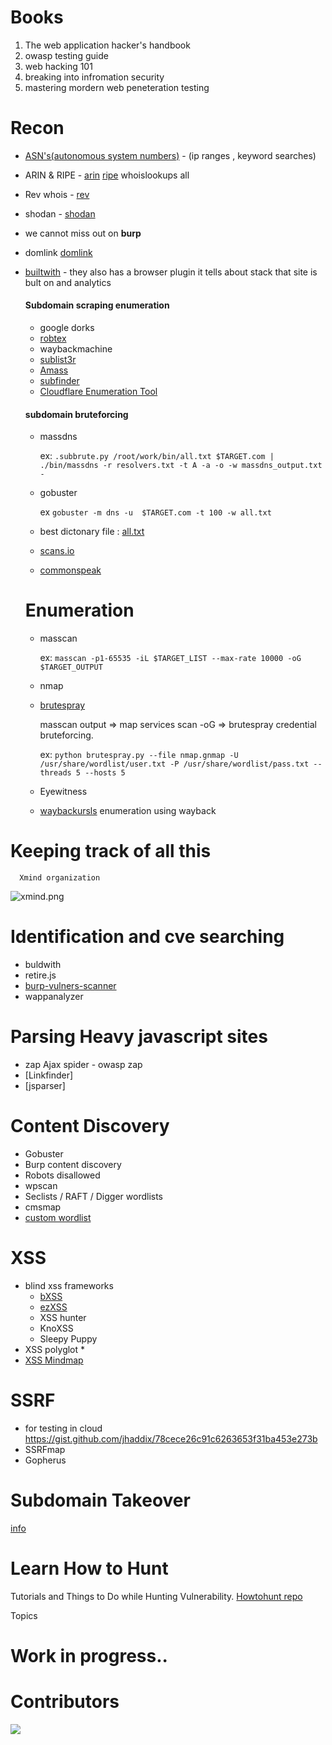 # Books
1. The web application hacker's handbook
2. owasp testing guide
3. web hacking 101
4. breaking into infromation security
5. mastering mordern web peneteration testing

# Recon
* [ASN's(autonomous system numbers)](http://bgp.he.net) - (ip ranges , keyword searches)
* ARIN & RIPE - [arin](http://whois.arin.net/ui) 
                 [ripe](http://apps.db.ripe.net/db-web-ui/#/fulltextsearch)  whoislookups all
* Rev whois - [rev](http://reverse.report)
* shodan - [shodan](shodan.io)
* we cannot miss out on **burp**
* domlink [domlink](https://github.com/vysecurity/DomLink)
* [builtwith](https://builtwith.com/) - they also has a browser plugin it tells about stack that site is bult on and analytics
  
     #### Subdomain scraping enumeration
       
     * google dorks
     * [robtex](https://robtex.com)
     * waybackmachine
     * [sublist3r](https://github.com/aboul3la/Sublist3r)
     * [Amass](https://github.com/caffix/amass)
     * [subfinder](https://github.com/ice3man543/subfinder)
     * [Cloudflare Enumeration Tool](https://github.com/mandatoryprogrammer/cloudflare_enum)
     #### subdomain bruteforcing
     
     * massdns
     
        ex:
        `.subbrute.py /root/work/bin/all.txt $TARGET.com | ./bin/massdns -r resolvers.txt -t A -a -o -w massdns_output.txt -`
     * gobuster
     
        ex
        `gobuster -m dns -u  $TARGET.com -t 100 -w all.txt`
     * best dictonary file : [all.txt](https://gist.github.com/jhaddix/f64c97d0863a78454e44c2f7119c2a6a)
     * [scans.io](https://scans.io/)
     * [commonspeak](https://github.com/pentester-io/commonspeak)
   
  # Enumeration
  * masscan
  
      ex: `masscan -p1-65535 -iL $TARGET_LIST --max-rate 10000 -oG $TARGET_OUTPUT`
  * nmap
  * [brutespray](https://github.com/x90skysn3k/brutespray) 
  
       masscan output => map services scan -oG => brutespray credential bruteforcing.
      
       ex: `python brutespray.py --file nmap.gnmap -U /usr/share/wordlist/user.txt -P /usr/share/wordlist/pass.txt --threads 5 --hosts 5`
  * Eyewitness
  * [waybackursls](https://github.com/tomnomnom/waybackurls) enumeration using wayback
        
 #  Keeping track of all this 
      Xmind organization
      
   ![xmind.png](https://imgbbb.com/images/2019/07/09/xmind.png)
     
 # Identification and cve searching
 * buldwith 
 * retire.js 
 * [burp-vulners-scanner](https://github.com/vulnersCom/burp-vulners-scanner) 
 * wappanalyzer 
 # Parsing Heavy javascript sites 
 * zap Ajax spider - owasp zap 
 * [Linkfinder] 
 * [jsparser]
 
 # Content Discovery
 * Gobuster
 * Burp content discovery
 * Robots disallowed
 * wpscan
 * Seclists / RAFT / Digger wordlists
 * cmsmap
 * [custom wordlist](https://gist.github.com/jhaddix/b80ea67d85c13206125806f0828f4d10)
 
# XSS
* blind xss frameworks 
    * [bXSS](https://github.com/LewisArdern/bXSS)
    * [ezXSS](https://github.com/ssl/ezXSS)
    * XSS hunter
    * KnoXSS
    * Sleepy Puppy
* XSS polyglot
    *
* [XSS Mindmap](https://github.com/jhaddix/XSS.png)

# SSRF
* for testing in cloud https://gist.github.com/jhaddix/78cece26c91c6263653f31ba453e273b
* SSRFmap
* Gopherus

# Subdomain Takeover  
[info](https://github.com/EdOverflow/can-i-take-over-xyz)

# Learn How to Hunt
Tutorials and Things to Do while Hunting Vulnerability.
[Howtohunt repo](https://github.com/KathanP19/HowToHunt)

Topics
# Work in progress..

# Contributors

<a href="https://github.com/abhinavprasad47/bugbounty-starter-notes/graphs/contributors">
  <img src="https://contributors-img.web.app/image?repo=abhinavprasad47/bugbounty-starter-notes" />
</a>

